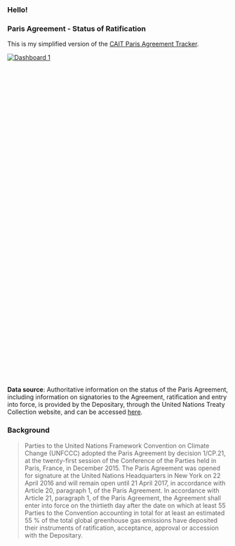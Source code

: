 ### Hello!

### Paris Agreement - Status of Ratification
This is my simplified version of the [CAIT Paris Agreement Tracker](http://cait.wri.org/indc/#/ratification).

<script type='text/javascript' src='https://public.tableau.com/javascripts/api/viz_v1.js'></script><div class='tableauPlaceholder' style='width: 654px; height: 742px;'><noscript><a href='#'><img alt='Dashboard 1 ' src='https:&#47;&#47;public.tableau.com&#47;static&#47;images&#47;st&#47;statusofratification&#47;Dashboard1&#47;1_rss.png' style='border: none' /></a></noscript><object class='tableauViz' width='654' height='742' style='display:none;'><param name='host_url' value='https%3A%2F%2Fpublic.tableau.com%2F' /> <param name='site_root' value='' /><param name='name' value='statusofratification&#47;Dashboard1' /><param name='tabs' value='no' /><param name='toolbar' value='yes' /><param name='static_image' value='https:&#47;&#47;public.tableau.com&#47;static&#47;images&#47;st&#47;statusofratification&#47;Dashboard1&#47;1.png' /> <param name='animate_transition' value='yes' /><param name='display_static_image' value='yes' /><param name='display_spinner' value='yes' /><param name='display_overlay' value='yes' /><param name='display_count' value='yes' /><param name='showTabs' value='y' /></object></div>

**Data source**:
Authoritative information on the status of the Paris Agreement, including information on signatories to the Agreement, ratification and entry into force, is provided by the Depositary, through the United Nations Treaty Collection website, and can be accessed [here](https://treaties.un.org/pages/ViewDetails.aspx?src=TREATY&mtdsg_no=XXVII-7-d&chapter=27&lang=en).

### Background
>Parties to the United Nations Framework Convention on Climate Change (UNFCCC) adopted the Paris Agreement by decision 1/CP.21, at the twenty-first session of the Conference of the Parties held in Paris, France, in December 2015.
>The Paris Agreement was opened for signature at the United Nations Headquarters in New York on
22 April 2016 and will remain open until 21 April 2017, in accordance with Article 20, paragraph 1, of the Paris Agreement.
>In accordance with Article 21, paragraph 1, of the Paris Agreement, the Agreement shall enter into force on the thirtieth day after the date on which at least 55 Parties to the Convention accounting in total for at least an estimated 55 % of the total global greenhouse gas emissions have deposited their instruments of ratification, acceptance, approval or accession with the Depositary.
